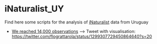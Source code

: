 # iNaturalist_UY
Find here some scripts for the analysis of [iNaturalist](inaturalist.org) data from Uruguay


- [We reached 14,000 observations](iNatUY_14mil.R) --> Tweet with visualisation: https://twitter.com/flograttarola/status/1299307729450864640?s=20

